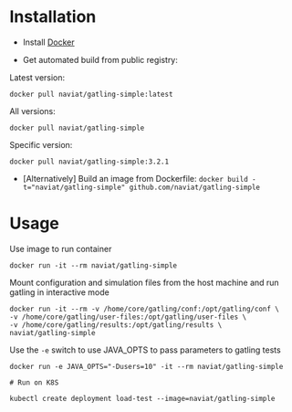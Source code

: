 
# Installation

* Install [Docker](https://www.docker.com/)

* Get automated build from public registry:

Latest version:

`docker pull naviat/gatling-simple:latest`

All versions:

`docker pull naviat/gatling-simple`

Specific version:

`docker pull naviat/gatling-simple:3.2.1`

* [Alternatively] Build an image from Dockerfile: `docker build -t="naviat/gatling-simple" github.com/naviat/gatling-simple`

# Usage

Use image to run container

```
docker run -it --rm naviat/gatling-simple
```

Mount configuration and simulation files from the host machine and run gatling in interactive mode

```
docker run -it --rm -v /home/core/gatling/conf:/opt/gatling/conf \
-v /home/core/gatling/user-files:/opt/gatling/user-files \
-v /home/core/gatling/results:/opt/gatling/results \
naviat/gatling-simple
```

Use the `-e` switch to use JAVA_OPTS to pass parameters to gatling tests

```
docker run -e JAVA_OPTS="-Dusers=10" -it --rm naviat/gatling-simple

# Run on K8S

kubectl create deployment load-test --image=naviat/gatling-simple
